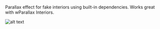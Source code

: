 Parallax effect for fake interiors using built-in dependencies. Works great with wParallax Interiors.

![alt text](https://cdn.discordapp.com/attachments/1332790194297901126/1378845993398698025/image.png?ex=683e15e6&is=683cc466&hm=d20f947130f464d1000e513ded2a4dab6902be21b5d4b537ec70b1b91fc22195&)

